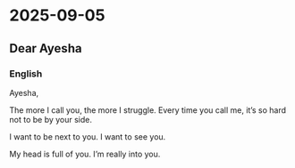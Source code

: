 # 2025-09-05
## Dear Ayesha

### English
Ayesha, 

The more I call you, the more I struggle.
Every time you call me, it’s so hard not to be by your side.

I want to be next to you.
I want to see you.

My head is full of you.
I’m really into you.
